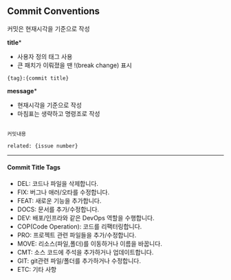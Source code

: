 
## Commit Conventions

커밋은 현재시각을 기준으로 작성

**title***
- 사용자 정의 태그 사용
- 큰 패치가 이뤄졌을 땐 !(break change) 표시
```
{tag}:{commit title}
```

**message***
- 현재시각을 기준으로 작성
- 마침표는 생략하고 명령조로 작성
```

커밋내용

related: {issue number}
```

---

#### Commit Title Tags
- DEL: 코드나 파일을 삭제합니다.
- FIX: 버그나 애러/오타를 수정합니다.
- FEAT: 새로운 기능을 추가합니다.
- DOCS: 문서를 추가/수정합니다.
- DEV: 배포/인프라와 같은 DevOps 역할을 수행합니다.
- COP(Code Operation): 코드를 리팩터링합니다.
- PRO: 프로젝트 관련 파일들을 추가/수정합니다.
- MOVE: 리소스(파일,폴더)를 이동하거나 이름을 바꿉니다.
- CMT: 소스 코드에 주석을 추가하거나 업데이트합니다.
- GIT: git관련 파일/폴더를 추가하거나 수정합니다.
- ETC: 기타 사항

